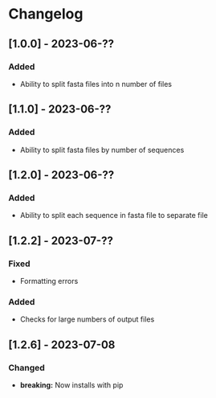 # Changelog

## [1.0.0] - 2023-06-??

### Added
- Ability to split fasta files into n number of files

## [1.1.0] - 2023-06-??

### Added
- Ability to split fasta files by number of sequences

## [1.2.0] - 2023-06-??

### Added
- Ability to split each sequence in fasta file to separate file

## [1.2.2] - 2023-07-??

### Fixed
- Formatting errors
### Added
- Checks for large numbers of output files

## [1.2.6] - 2023-07-08

### Changed
- **breaking:** Now installs with pip
